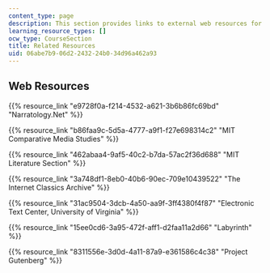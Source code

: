 ```yaml
---
content_type: page
description: This section provides links to external web resources for the course.
learning_resource_types: []
ocw_type: CourseSection
title: Related Resources
uid: 06abe7b9-06d2-2432-24b0-34d96a462a93
---
```


Web Resources
-------------

{{% resource_link "e9728f0a-f214-4532-a621-3b6b86fc69bd" "Narratology.Net" %}}

{{% resource_link "b86faa9c-5d5a-4777-a9f1-f27e698314c2" "MIT Comparative Media Studies" %}}

{{% resource_link "462abaa4-9af5-40c2-b7da-57ac2f36d688" "MIT Literature Section" %}}

{{% resource_link "3a748df1-8eb0-40b6-90ec-709e10439522" "The Internet Classics Archive" %}}

{{% resource_link "31ac9504-3dcb-4a50-aa9f-3ff4380f4f87" "Electronic Text Center, University of Virginia" %}}

{{% resource_link "15ee0cd6-3a95-472f-aff1-d2faa11a2d66" "Labyrinth" %}}

{{% resource_link "8311556e-3d0d-4a11-87a9-e361586c4c38" "Project Gutenberg" %}}